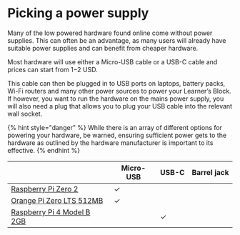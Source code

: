 # Picking a power supply

Many of the low powered hardware found online come without power supplies. This can often be an advantage, as many users will already have suitable power supplies and can benefit from cheaper hardware.&#x20;

Most hardware will use either a Micro-USB cable or a USB-C cable and prices can start from $1-$2 USD.&#x20;

This cable can then be plugged in to USB ports on laptops, battery packs, Wi-Fi routers and many other power sources to power your Learner’s Block. If however, you want to run the hardware on the mains power supply, you will also need a plug that allows you to plug your USB cable into the relevant wall socket.&#x20;

{% hint style="danger" %}
While there is an array of different options for powering your hardware, be warned, ensuring sufficient power gets to the hardware as outlined by the hardware manufacturer is important to its effective.&#x20;
{% endhint %}

|                                                                                            | Micro-USB | USB-C | Barrel jack |
| ------------------------------------------------------------------------------------------ | --------- | ----- | ----------- |
| [Raspberry Pi Zero 2](https://www.raspberrypi.com/products/raspberry-pi-zero-2-w/)         | ✓         |       |             |
| [Orange Pi Zero LTS 512MB](http://www.orangepi.org/orangepizerolts/)                       | ✓         |       |             |
| [Raspberry Pi 4 Model B 2GB](https://www.raspberrypi.org/products/raspberry-pi-4-model-b/) |           | ✓     |             |
